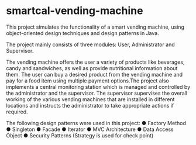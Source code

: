 # smartcal-vending-machine

This project simulates the functionality of a smart vending machine, using object-oriented design techniques and 
design patterns in Java.

The project mainly consists of three modules: User, Administrator and Supervisor.

The vending machine offers the user a variety of products like beverages, candy and sandwiches, as well as provide nutritional 
information about them. The user can buy a desired product from the vending machine and pay for a food item using multiple 
payment options.The project also implements a central monitoring station which is managed and controlled by the administrator 
and the supervisor. The supervisor supervises the overall working of the various vending machines that are installed in 
different locations and instructs the administrator to take appropriate actions if required.

The following design patterns were used in this project:
● Factory Method
● Singleton
● Facade
● Iterator
● MVC Architecture
● Data Access Object
● Security Patterns (Strategy is used for check point)
